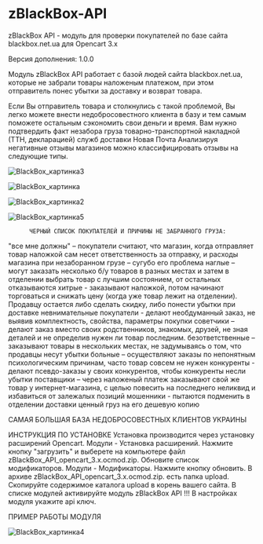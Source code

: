 # zBlackBox-API
zBlackBox API - модуль для проверки покупателей по базе сайта blackbox.net.ua для Opencart 3.x

Версия дополнения: 1.0.0


Модуль zBlackBox API работает с базой людей сайта blackbox.net.ua, которые не забрали товары наложеным платежом, при этом отправитель понес убытки за доставку и возврат товара.

Если Вы отправитель товара и столкнулись с такой проблемой, Вы легко можете внести недобросовестного клиента в базу и тем самым поможете остальным сэкономить свои деньги и время. Вам нужно подтвердить факт незабора груза товарно-транспортной накладной (ТТН, декларацией) служб доставки Новая Почта
Анализируя негативные отзывы магазинов можно классифицировать отзывы на следующие типы.

![BlackBox_картинка3](https://user-images.githubusercontent.com/31914380/114687938-e6b1f700-9d1c-11eb-8cd1-7e7b98707fda.jpg)


![BlackBox_картинка](https://user-images.githubusercontent.com/31914380/114688075-0812e300-9d1d-11eb-892b-f59b0924dfcf.jpg)


![BlackBox_картинка2](https://user-images.githubusercontent.com/31914380/114688115-15c86880-9d1d-11eb-8ef9-5ba28c48443a.jpg)


![BlackBox_картинка5](https://user-images.githubusercontent.com/31914380/114688169-224cc100-9d1d-11eb-987b-236871118a40.jpg)


          ЧЕРНЫЙ СПИСОК ПОКУПАТЕЛЕЙ И ПРИЧИНЫ НЕ ЗАБРАННОГО ГРУЗА:
"все мне должны" – покупатели считают, что магазин, когда отправляет товар наложкой сам несет ответственность за отправку, и расходы магазина при незаборанном грузе – сугубо его проблема
наглые – могут заказать несколько б/у товаров в разных местах и затем в отделении выбрать товар с лучшим состоянием, от остальных отказываются
хитрые - заказывают наложкой, потом начинают торговаться и снижать цену (когда уже товар лежит на отделении). Продавцу остается либо сделать скидку, либо понести убытки при доставке
невнимательные покупатели - делают необдуманный заказ, не выявив комплектность, свойства, параметры покупки
советчики – делают заказ вместо своих родственников, знакомых, друзей, не зная деталей и не определив нужен ли товар последним.
безответственные – заказывают товары в нескольких местах, не задумываясь о том, что продавцы несут убытки
больные – осуществляют заказы по непонятным психологическим причинам, часто товар совсем не нужен
конкуренты - делают псевдо-заказы у своих конкурентов, чтобы конкуренты несли убытки
поставщики – через наложеный платеж заказывают свой же товар у интернет-магазина, с целью повесить на последнего неликвид и избавиться от залежалых позиций
мошенники - пытаются подменить в отделении доставки ценный груз на его дешевую копию

САМАЯ БОЛЬШАЯ БАЗА НЕДОБРОСОВЕСТНЫХ КЛИЕНТОВ УКРАИНЫ


ИНСТРУКЦИЯ ПО УСТАНОВКЕ
Установка производится через установку расширений Opencart. Модули - Установка расширений. Нажмите кнопку "загрузить" и выберете на компьютере файл zBlackBox_API_opencart_3.x.ocmod.zip.
Обновите список модификаторов. Модули - Модификаторы. Нажмите кнопку обновить.
В архиве zBlackBox_API_opencart_3.x.ocmod.zip. есть папка upload. Скопируйте содержимое каталога upload в корень вашего сайта.
В списке модулей активируйте модуль zBlackBox API !!!
В настройках модуля укажите api ключ.
 

ПРИМЕР РАБОТЫ МОДУЛЯ

![BlackBox_картинка4](https://user-images.githubusercontent.com/31914380/114688379-50320580-9d1d-11eb-8dd9-1a8a422a3add.jpg)


